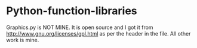 # Python-function-libraries

Graphics.py is NOT MINE. It is open source and I got it from http://www.gnu.org/licenses/gpl.html as per the header in the file. All other work is mine.
